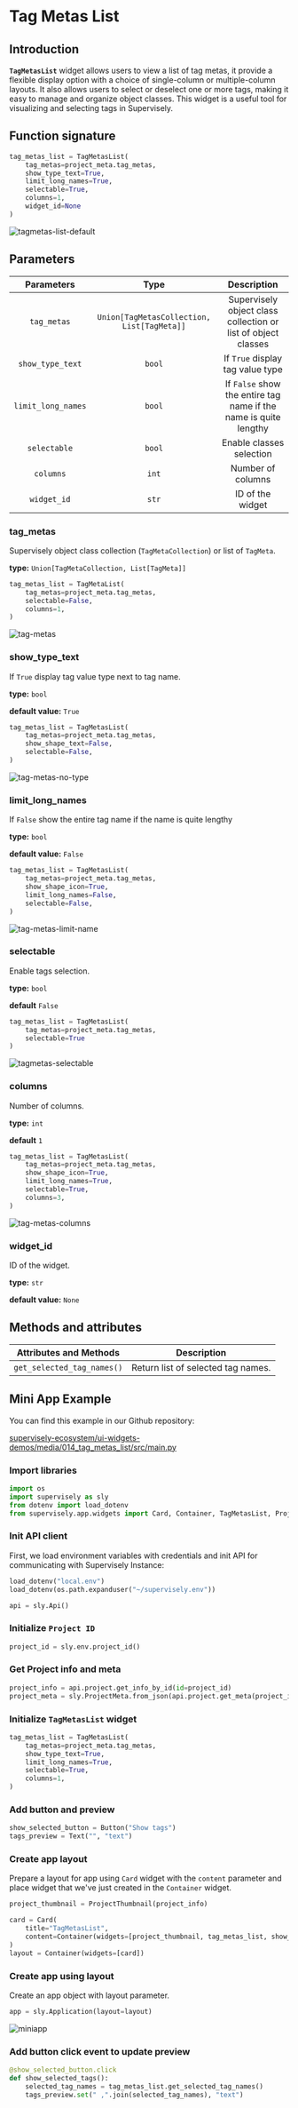 # Tag Metas List

## Introduction

**`TagMetasList`** widget allows users to view a list of tag metas, it provide a flexible display option with a choice of single-column or multiple-column layouts. It also allows users to select or deselect one or more tags, making it easy to manage and organize object classes. This widget is a useful tool for visualizing and selecting tags in Supervisely.

## Function signature

```python
tag_metas_list = TagMetasList(
    tag_metas=project_meta.tag_metas,
    show_type_text=True,
    limit_long_names=True,
    selectable=True,
    columns=1,
    widget_id=None
)
```

![tagmetas-list-default](https://github.com/supervisely-ecosystem/ui-widgets-demos/assets/48913536/2362213e-b21b-43d4-9dcb-9dbfdb9b93e6)

## Parameters

|     Parameters     |                    Type                    |                           Description                            |
| :----------------: | :----------------------------------------: | :--------------------------------------------------------------: |
|    `tag_metas`     | `Union[TagMetasCollection, List[TagMeta]]` |  Supervisely object class collection or list of object classes   |
|  `show_type_text`  |                   `bool`                   |                 If `True` display tag value type                 |
| `limit_long_names` |                   `bool`                   | If `False` show the entire tag name if the name is quite lengthy |
|    `selectable`    |                   `bool`                   |                     Enable classes selection                     |
|     `columns`      |                   `int`                    |                        Number of columns                         |
|    `widget_id`     |                   `str`                    |                         ID of the widget                         |

### tag_metas

Supervisely object class collection (`TagMetaCollection`) or list of `TagMeta`.

**type:** `Union[TagMetaCollection, List[TagMeta]]`

```python
tag_metas_list = TagMetaList(
    tag_metas=project_meta.tag_metas,
    selectable=False,
    columns=1,
)
```

![tag-metas](https://github.com/supervisely-ecosystem/ui-widgets-demos/assets/48913536/cd82cf76-55eb-4fea-883a-b1ffd3180900)

### show_type_text

If `True` display tag value type next to tag name.

**type:** `bool`

**default value:** `True`

```python
tag_metas_list = TagMetasList(
    tag_metas=project_meta.tag_metas,
    show_shape_text=False,
    selectable=False,
)
```

![tag-metas-no-type](https://github.com/supervisely-ecosystem/ui-widgets-demos/assets/48913536/1fc3379c-4f90-447a-b4aa-61f91e7a8183)

### limit_long_names

If `False` show the entire tag name if the name is quite lengthy

**type:** `bool`

**default value:** `False`

```python
tag_metas_list = TagMetasList(
    tag_metas=project_meta.tag_metas,
    show_shape_icon=True,
    limit_long_names=False,
    selectable=False,
)
```

![tag-metas-limit-name](https://github.com/supervisely-ecosystem/ui-widgets-demos/assets/48913536/b9d40902-25ba-40d6-8788-a124dba0c7c1)

### selectable

Enable tags selection.

**type:** `bool`

**default** `False`

```python
tag_metas_list = TagMetasList(
    tag_metas=project_meta.tag_metas,
    selectable=True
)
```

![tagmetas-selectable](https://github.com/supervisely-ecosystem/ui-widgets-demos/assets/48913536/2362213e-b21b-43d4-9dcb-9dbfdb9b93e6)

### columns

Number of columns.

**type:** `int`

**default** `1`

```python
tag_metas_list = TagMetasList(
    tag_metas=project_meta.tag_metas,
    show_shape_icon=True,
    limit_long_names=True,
    selectable=True,
    columns=3,
)
```

![tag-metas-columns](https://github.com/supervisely-ecosystem/ui-widgets-demos/assets/48913536/81b52cd3-50b3-4647-8a58-e26c0883228a)

### widget_id

ID of the widget.

**type:** `str`

**default value:** `None`

## Methods and attributes

|   Attributes and Methods   | Description                        |
| :------------------------: | ---------------------------------- |
| `get_selected_tag_names()` | Return list of selected tag names. |

## Mini App Example

You can find this example in our Github repository:

[supervisely-ecosystem/ui-widgets-demos/media/014_tag_metas_list/src/main.py](https://github.com/supervisely-ecosystem/ui-widgets-demos/blob/master/media/014_tag_metas_list/src/main.py)

### Import libraries

```python
import os
import supervisely as sly
from dotenv import load_dotenv
from supervisely.app.widgets import Card, Container, TagMetasList, ProjectThumbnail
```

### Init API client

First, we load environment variables with credentials and init API for communicating with Supervisely Instance:

```python
load_dotenv("local.env")
load_dotenv(os.path.expanduser("~/supervisely.env"))

api = sly.Api()
```

### Initialize `Project ID`

```python
project_id = sly.env.project_id()
```

### Get Project info and meta

```python
project_info = api.project.get_info_by_id(id=project_id)
project_meta = sly.ProjectMeta.from_json(api.project.get_meta(project_id))
```

### Initialize `TagMetasList` widget

```python
tag_metas_list = TagMetasList(
    tag_metas=project_meta.tag_metas,
    show_type_text=True,
    limit_long_names=True,
    selectable=True,
    columns=1,
)
```

### Add button and preview

```python
show_selected_button = Button("Show tags")
tags_preview = Text("", "text")
```

### Create app layout

Prepare a layout for app using `Card` widget with the `content` parameter and place widget that we've just created in the `Container` widget.

```python
project_thumbnail = ProjectThumbnail(project_info)

card = Card(
    title="TagMetasList",
    content=Container(widgets=[project_thumbnail, tag_metas_list, show_selected_button]),
)
layout = Container(widgets=[card])
```

### Create app using layout

Create an app object with layout parameter.

```python
app = sly.Application(layout=layout)
```

![miniapp](https://github.com/supervisely-ecosystem/ui-widgets-demos/assets/48913536/e76282ad-cb79-42e3-b080-6291035b7947)

### Add button click event to update preview

```python
@show_selected_button.click
def show_selected_tags():
    selected_tag_names = tag_metas_list.get_selected_tag_names()
    tags_preview.set(" ,".join(selected_tag_names), "text")
```
